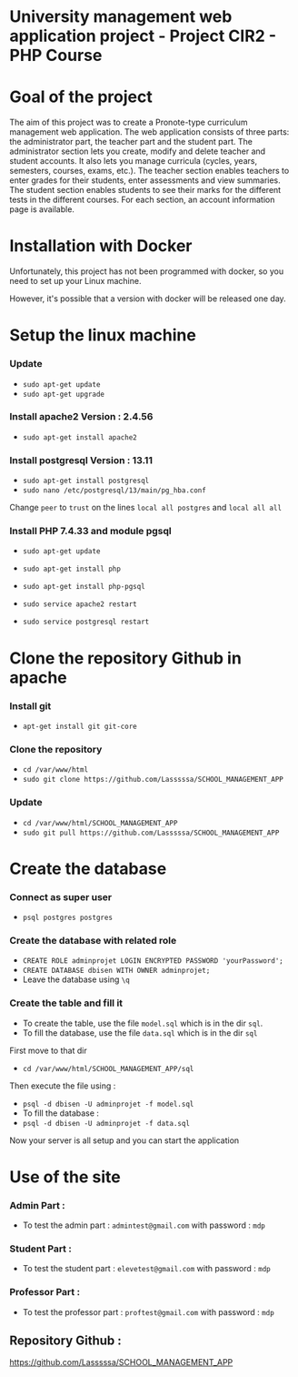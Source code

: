 # University management web application project - Project CIR2 - PHP Course
 
# Goal of the project 

The aim of this project was to create a Pronote-type curriculum management web application.
The web application consists of three parts: the administrator part, the teacher part and the student part.
The administrator section lets you create, modify and delete teacher and student accounts. It also lets you manage curricula (cycles, years, semesters, courses, exams, etc.).
The teacher section enables teachers to enter grades for their students, enter assessments and view summaries.
The student section enables students to see their marks for the different tests in the different courses.
For each section, an account information page is available.

# Installation with Docker
Unfortunately, this project has not been programmed with docker, so you need to set up your Linux machine.

However, it's possible that a version with docker will be released one day.

# Setup the linux machine

### Update
- `sudo apt-get update`
- `sudo apt-get upgrade`

### Install apache2 Version : 2.4.56
- `sudo apt-get install apache2`

### Install postgresql Version : 13.11
- `sudo apt-get install postgresql`
- `sudo nano /etc/postgresql/13/main/pg_hba.conf`

Change `peer` to `trust` on the lines `local all postgres` and `local all all`

### Install PHP 7.4.33 and module pgsql
- `sudo apt-get update`
- `sudo apt-get install php`
- `sudo apt-get install php-pgsql`

- `sudo service apache2 restart`
- `sudo service postgresql restart`

# Clone the repository Github in apache
### Install git
- `apt-get install git git-core`
### Clone the repository
- `cd /var/www/html`
- `sudo git clone https://github.com/Lasssssa/SCHOOL_MANAGEMENT_APP` 
### Update
- `cd /var/www/html/SCHOOL_MANAGEMENT_APP`
- `sudo git pull https://github.com/Lasssssa/SCHOOL_MANAGEMENT_APP`

# Create the database

### Connect as super user
- `psql postgres postgres`

### Create the database with related role
- `CREATE ROLE adminprojet LOGIN ENCRYPTED PASSWORD 'yourPassword';`
- `CREATE DATABASE dbisen WITH OWNER adminprojet;`
- Leave the database using `\q`

### Create the table and fill it
- To create the table, use the file `model.sql` which is in the dir `sql`.
- To fill the database, use the file `data.sql` which is in the dir `sql` 

First move to that dir
- `cd /var/www/html/SCHOOL_MANAGEMENT_APP/sql`

Then execute the file using : 
- `psql -d dbisen -U adminprojet -f model.sql`
- To fill the database : 
- `psql -d dbisen -U adminprojet -f data.sql`

Now your server is all setup and you can start the application

# Use of the site

### Admin Part : 
- To test the admin part : `admintest@gmail.com` with password : `mdp`

### Student Part : 
- To test the student part : `elevetest@gmail.com` with password : `mdp`

### Professor Part : 
- To test the professor part : `proftest@gmail.com` with password : `mdp`

## Repository Github : 
https://github.com/Lasssssa/SCHOOL_MANAGEMENT_APP
